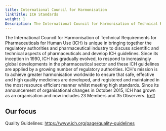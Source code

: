 ```yaml
---
title: International Council for Harmonisation 
linkTitle: ICH Standards
weight: 1
Description: The International Council for Harmonisation of Technical Requirements for Pharmaceuticals for Human Use (ICH) is unique in bringing together the regulatory authorities and pharmaceutical industry to discuss scientific and technical aspects of pharmaceuticals and develop ICH guidelines
---
```


The International Council for Harmonisation of Technical Requirements for Pharmaceuticals for Human Use (ICH) is unique in bringing together the regulatory authorities and pharmaceutical industry to discuss scientific and technical aspects of pharmaceuticals and develop ICH guidelines. Since its inception in 1990, ICH has gradually evolved, to respond to increasingly global developments in the pharmaceutical sector and these ICH guidelines are applied by a growing number of regulatory authorities. ICH's mission is to achieve greater harmonisation worldwide to ensure that safe, effective and high quality medicines are developed, and registered and maintained in the most resource efficient manner whilst meeting high standards. Since its announcement of organisational changes in October 2015, ICH has grown as an organisation and now includes 23 Members and 35 Observers. ([ref](https://www.ich.org/))

## Our focus
Quality Guidelines: https://www.ich.org/page/quality-guidelines

